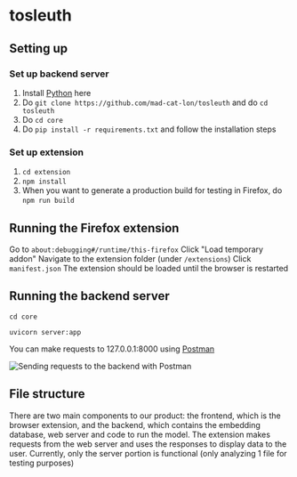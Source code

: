 # tosleuth

## Setting up 
### Set up backend server
1. Install [Python](https://www.python.org/downloads/release/python-3115/) here 
2. Do `git clone https://github.com/mad-cat-lon/tosleuth` and do `cd tosleuth`
3. Do `cd core`
4. Do `pip install -r requirements.txt` and follow the installation steps 

### Set up extension
1. `cd extension`
2. `npm install`
3. When you want to generate a production build for testing in Firefox, do `npm run build`

## Running the Firefox extension 
Go to `about:debugging#/runtime/this-firefox`
Click "Load temporary addon"
Navigate to the extension folder (under `/extensions`)
Click `manifest.json`
The extension should be loaded until the browser is restarted

## Running the backend server 
`cd core`

`uvicorn server:app`

You can make requests to 127.0.0.1:8000 using [Postman](https://www.postman.com/)

![Sending requests to the backend with Postman](https://github.com/mad-cat-lon/tosleuth/assets/113548315/40486ea5-8bec-4217-b4d0-cca3cca78582)

## File structure 
There are two main components to our product: the frontend, which is the browser extension, and the backend, which contains the embedding database, web server and code to run the model. The extension makes requests from the web server and uses the responses to display data to the user. Currently, only the server portion is functional (only analyzing 1 file for testing purposes)

